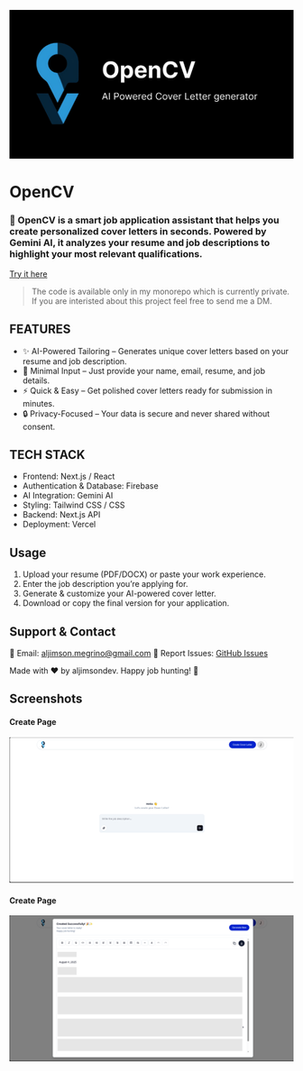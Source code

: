 
![Logo](opengraph.png)
# OpenCV
### 🚀 OpenCV is a smart job application assistant that helps you create personalized cover letters in seconds. Powered by Gemini AI, it analyzes your resume and job descriptions to highlight your most relevant qualifications.
[Try it here](https://opencv.aljimsondev.site/)

> The code is available only in my monorepo which is currently private. If you are interisted about this project feel free to send me a DM.

## FEATURES

 - ✨ AI-Powered Tailoring – Generates unique cover letters based on your resume and job description.
 - 📄 Minimal Input – Just provide your name, email, resume, and job details.
 - ⚡ Quick & Easy – Get polished cover letters ready for submission in minutes.
 - 🔒 Privacy-Focused – Your data is secure and never shared without consent.

## TECH STACK
- Frontend: Next.js / React
- Authentication & Database: Firebase
- AI Integration: Gemini AI
- Styling: Tailwind CSS / CSS
- Backend: Next.js API
- Deployment: Vercel

## Usage
  1. Upload your resume (PDF/DOCX) or paste your work experience.
  2. Enter the job description you’re applying for.
  3. Generate & customize your AI-powered cover letter.
  4. Download or copy the final version for your application.

## Support & Contact
📧 Email: aljimson.megrino@gmail.com
🐛 Report Issues: [GitHub Issues](https://github.com/aljimsondev/open-cv/issues)

Made with ❤️ by aljimsondev. Happy job hunting! 🎯

## Screenshots
 #### Create Page
   ![create](create.png)

 #### Create Page
   ![create](generated.png)

 



